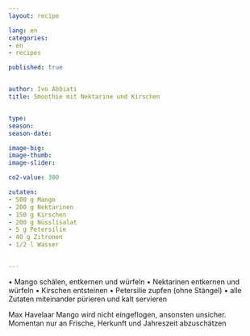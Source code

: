 ```yaml
---
layout: recipe

lang: en
categories:
- en
- recipes

published: true


author: Ivo Abbiati
title: Smoothie mit Nektarine und Kirschen


type: 
season: 
season-date:  

image-big: 
image-thumb: 
image-slider: 

co2-value: 300

zutaten:
- 500 g Mango
- 200 g Nektarinen 
- 150 g Kirschen
- 200 g Nüsslisalat 
- 5 g Petersilie
- 40 g Zitronen
- 1/2 l Wasser


---
```


• Mango schälen, entkernen und würfeln
• Nektarinen entkernen und würfeln
• Kirschen entsteinen
• Petersilie zupfen (ohne Stängel)
• alle Zutaten miteinander pürieren und kalt servieren

Max Havelaar Mango wird nicht eingeflogen, ansonsten unsicher. Momentan nur an Frische, Herkunft und Jahreszeit abzuschätzen
